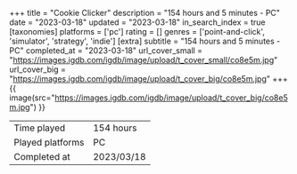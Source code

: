 +++
title = "Cookie Clicker"
description = "154 hours and 5 minutes - PC"
date = "2023-03-18"
updated = "2023-03-18"
in_search_index = true
[taxonomies]
platforms = ['pc']
rating = []
genres = ['point-and-click', 'simulator', 'strategy', 'indie']
[extra]
subtitle = "154 hours and 5 minutes - PC"
completed_at = "2023-03-18"
url_cover_small = "https://images.igdb.com/igdb/image/upload/t_cover_small/co8e5m.jpg"
url_cover_big = "https://images.igdb.com/igdb/image/upload/t_cover_big/co8e5m.jpg"
+++
{{ image(src="https://images.igdb.com/igdb/image/upload/t_cover_big/co8e5m.jpg") }}

|              |            |
| ------------ | ---------- |
| Time played  | 154 hours |
| Played platforms    | PC |
| Completed at | 2023/03/18 |



